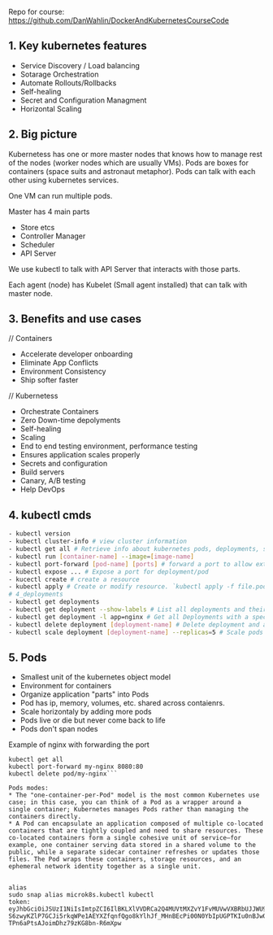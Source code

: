 Repo for course:
https://github.com/DanWahlin/DockerAndKubernetesCourseCode

## 1. Key kubernetes features
- Service Discovery / Load balancing
- Sotarage Orchestration
- Automate Rollouts/Rollbacks
- Self-healing
- Secret and Configuration Managment
- Horizontal Scaling

## 2. Big picture
Kubernetess has one or more master nodes that knows how to manage rest of the nodes (worker nodes which are usually VMs). Pods are boxes for containers (space suits and astronaut metaphor). Pods can talk with each other using kubernetes services. 

One VM can run multiple pods. 

Master has 4 main parts
- Store etcs
- Controller Manager
- Scheduler
- API Server

We use kubectl to talk with API Server that interacts with those parts.

Each agent (node) has Kubelet (Small agent installed) that can talk with master node. 

## 3. Benefits and use cases
// Containers
- Accelerate developer onboarding
- Eliminate App Conflicts
- Environment Consistency
- Ship softer faster

// Kubernetess
- Orchestrate Containers
- Zero Down-time depolyments
- Self-healing
- Scaling
- End to end testing environment, performance testing
- Ensures application scales properly
- Secrets and configuration
- Build servers
- Canary, A/B testing
- Help DevOps

## 4. kubectl cmds
```bash
- kubectl version
- kubectl cluster-info # view cluster information
- kubectl get all # Retrieve info about kubernetes pods, deployments, services and more. Ie kubectl get pods.
- kubectl run [container-name] --image=[image-name]
- kubectl port-forward [pod-name] [ports] # forward a port to allow external access. Example kubectl port-forward [name-of-pod] 8080:80. The first is extarnal port, then comes internal port.
- kubectl expose ... # Expose a port for deployment/pod
- kucectl create # create a resource
- kubectl apply # Create or modify resource. `kubectl apply -f file.pod.yml --dry-run --validate=true` will just pretented the deploy and give an output. It works with folders: all yamls will be applied!.
# 4_deployments
- kubectl get deployments
- kubectl get deployment --show-labels # List all deployments and their labels.
- kubectl get deployment -l app=nginx # Get all Deployments with a specific label
- kubectl delete deployment [deployment-name] # Delete deployment and all associated Pods/Containers.
- kubectl scale deployment [deployment-name] --replicas=5 # Scale pods horizontally (or update yaml file and use kubectl apply).

```

## 5. Pods
- Smallest unit of the kubernetes object model
- Environment for containers
- Organize application "parts" into Pods 
- Pod has ip, memory, volumes, etc. shared across contaienrs.
- Scale horizontaly by adding more pods
- Pods live or die but never come back to life
- Pods don't span nodes

Example of nginx with forwarding the port
```kubectl run my-nginx --image=nginx:alpine
kubectl get all
kubectl port-forward my-nginx 8080:80
kubectl delete pod/my-nginx```

Pods modes:
* The "one-container-per-Pod" model is the most common Kubernetes use case; in this case, you can think of a Pod as a wrapper around a single container; Kubernetes manages Pods rather than managing the containers directly.
* A Pod can encapsulate an application composed of multiple co-located containers that are tightly coupled and need to share resources. These co-located containers form a single cohesive unit of service—for example, one container serving data stored in a shared volume to the public, while a separate sidecar container refreshes or updates those files. The Pod wraps these containers, storage resources, and an ephemeral network identity together as a single unit.


alias
sudo snap alias microk8s.kubectl kubectl
token:
eyJhbGciOiJSUzI1NiIsImtpZCI6IlBKLXlVVDRCa2Q4MUVtMXZvY1FvMUVwVXBRbUJJWU9KSC1zQUstbXBzMFUifQ.eyJpc3MiOiJrdWJlcm5ldGVzL3NlcnZpY2VhY2NvdW50Iiwia3ViZXJuZXRlcy5pby9zZXJ2aWNlYWNjb3VudC9uYW1lc3BhY2UiOiJrdWJlLXN5c3RlbSIsImt1YmVybmV0ZXMuaW8vc2VydmljZWFjY291bnQvc2VjcmV0Lm5hbWUiOiJkZWZhdWx0LXRva2VuLThod3ZzIiwia3ViZXJuZXRlcy5pby9zZXJ2aWNlYWNjb3VudC9zZXJ2aWNlLWFjY291bnQubmFtZSI6ImRlZmF1bHQiLCJrdWJlcm5ldGVzLmlvL3NlcnZpY2VhY2NvdW50L3NlcnZpY2UtYWNjb3VudC51aWQiOiIxNjQ0MzRhMi0yMzU0LTRkMTgtYWQ5NS01NDIwZjJhYTgwYTUiLCJzdWIiOiJzeXN0ZW06c2VydmljZWFjY291bnQ6a3ViZS1zeXN0ZW06ZGVmYXVsdCJ9.HnHNv7wo8RnYATFgcpsm681T_yfKUqobCmeY0JPtP9bmh82DYglRokCAkinp-S6zwyKZlP7GCJi5rkqWPe1AEYXZfqnfQgo8kYlhJf_MHnBEcPi00N0YbIpUGPTKIu0nBJwQk1zMDepUhnJ3fvwOpkJA79JWblB1Hx5f0VdZnflgypIYWP7Co4LCjfE_FHD1HMYSDPcsBHXywHxVt2F5iOOa99dWg0O_jtT1W5uG262pmgscPGrDPKEgk3veYfZ8HggYtSuMR7dAxA1mphykwMXFxYJ_-3Ql6xenuQn80eiJN7NRx46bIm-TPn6aPtsAJoimDhz79zKG8bn-R6mXpw
